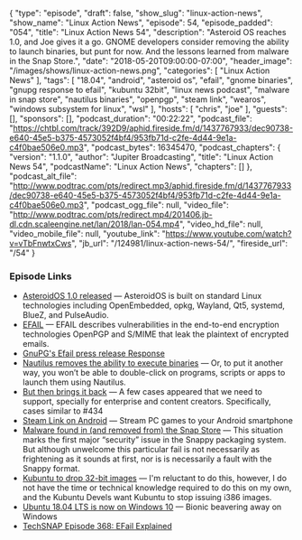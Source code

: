 {
  "type": "episode",
  "draft": false,
  "show_slug": "linux-action-news",
  "show_name": "Linux Action News",
  "episode": 54,
  "episode_padded": "054",
  "title": "Linux Action News 54",
  "description": "Asteroid OS reaches 1.0, and Joe gives it a go. GNOME developers consider removing the ability to launch binaries, but punt for now. And  the lessons learned from malware in the Snap Store.",
  "date": "2018-05-20T09:00:00-07:00",
  "header_image": "/images/shows/linux-action-news.png",
  "categories": [
    "Linux Action News"
  ],
  "tags": [
    "18.04",
    "android",
    "asteroid os",
    "efail",
    "gnome binaries",
    "gnupg response to efail",
    "kubuntu 32bit",
    "linux news podcast",
    "malware in snap store",
    "nautilus binaries",
    "openpgp",
    "steam link",
    "wearos",
    "windows subsystem for linux",
    "wsl"
  ],
  "hosts": [
    "chris",
    "joe"
  ],
  "guests": [],
  "sponsors": [],
  "podcast_duration": "00:22:22",
  "podcast_file": "https://chtbl.com/track/392D9/aphid.fireside.fm/d/1437767933/dec90738-e640-45e5-b375-4573052f4bf4/953fb71d-c2fe-4d44-9e1a-c4f0bae506e0.mp3",
  "podcast_bytes": 16345470,
  "podcast_chapters": {
    "version": "1.1.0",
    "author": "Jupiter Broadcasting",
    "title": "Linux Action News 54",
    "podcastName": "Linux Action News",
    "chapters": []
  },
  "podcast_alt_file": "http://www.podtrac.com/pts/redirect.mp3/aphid.fireside.fm/d/1437767933/dec90738-e640-45e5-b375-4573052f4bf4/953fb71d-c2fe-4d44-9e1a-c4f0bae506e0.mp3",
  "podcast_ogg_file": null,
  "video_file": "http://www.podtrac.com/pts/redirect.mp4/201406.jb-dl.cdn.scaleengine.net/lan/2018/lan-054.mp4",
  "video_hd_file": null,
  "video_mobile_file": null,
  "youtube_link": "https://www.youtube.com/watch?v=vTbFnwtxCws",
  "jb_url": "/124981/linux-action-news-54/",
  "fireside_url": "/54"
}


### Episode Links

  * [AsteroidOS 1.0 released](https://asteroidos.org/news/1-0-release/index.html "AsteroidOS 1.0 released") — AsteroidOS is built on standard Linux technologies including OpenEmbedded, opkg, Wayland, Qt5, systemd, BlueZ, and PulseAudio. 
  * [EFAIL](https://efail.de/ "EFAIL") — EFAIL describes vulnerabilities in the end-to-end encryption technologies OpenPGP and S/MIME that leak the plaintext of encrypted emails. 
  * [GnuPG's Efail press release Response](https://lists.gnupg.org/pipermail/gnupg-users/2018-May/060334.html "GnuPG's Efail press release Response")
  * [Nautilus removes the ability to execute binaries](https://www.omgubuntu.co.uk/2018/05/nautilus-remove-ability-launch-binaries-apps "Nautilus removes the ability to execute binaries") — Or, to put it another way, you won’t be able to double-click on programs, scripts or apps to launch them using Nautilus.
  * [But then brings it back](https://gitlab.gnome.org/GNOME/nautilus/merge_requests/229 "But then brings it back") — A few cases appeared that we need to support, specially for enterprise and content creators. Specifically, cases similar to #434
  * [Steam Link on Android](https://www.theverge.com/2018/5/17/17366662/steam-link-android-beta-valve-pc-game-streaming-service-launch "Steam Link on Android") — Stream PC games to your Android smartphone
  * [Malware found in (and removed from) the Snap Store](https://www.omgubuntu.co.uk/2018/05/ubuntu-snap-malware "Malware found in \(and removed from\) the Snap Store") — This situation marks the first major “security” issue in the Snappy packaging system. But although unwelcome this particular fail is not necessarily as frightening as it sounds at first, nor is is necessarily a fault with the Snappy format.
  * [Kubuntu to drop 32-bit images](https://lists.ubuntu.com/archives/kubuntu-devel/2018-May/011657.html "Kubuntu to drop 32-bit images") — I'm reluctant to do this, however, I do not have the time or technical knowledge required to do this on my own, and the Kubuntu Devels want Kubuntu to stop issuing i386 images.
  * [Ubuntu 18.04 LTS is now on Windows 10](https://www.techradar.com/news/ubuntu-1804-lts-is-now-on-windows-10s-microsoft-store "Ubuntu 18.04 LTS is now on Windows 10") — Bionic beavering away on Windows
  * [TechSNAP Episode 368: EFail Explained](http://techsnap.systems/368 "TechSNAP Episode 368: EFail Explained")


